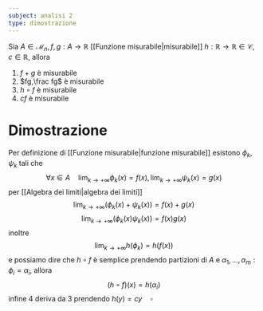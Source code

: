 ```yaml
---
subject: analisi 2
type: dimostrazione
---
```

Sia $A\in\mathcal{M}_n,f,g:A\to\mathbb{R}$ [[Funzione misurabile|misurabile]] $h:\mathbb{R}\to\mathbb{R}\in\mathcal{C},c\in\mathbb{R}$, allora
1. $f+g$ è misurabile
2. $fg,\frac fg$ è misurabile
3. $h\circ f$ è misurabile
4. $cf$ è misurabile
# Dimostrazione
Per definizione di [[Funzione misurabile|funzione misurabile]] esistono $\phi_k,\psi_k$ tali che
$$
\forall x\in A\quad\lim_{k\to+\infty}\phi_k(x)=f(x),\lim_{k\to+\infty}\psi_k(x)=g(x)
$$
per [[Algebra dei limiti|algebra dei limiti]]
$$
\lim_{k\to+\infty}(\phi_k(x)+\psi_k(x))=f(x)+g(x)
$$
$$
\lim_{k\to+\infty}(\phi_k(x)\psi_k(x))=f(x)g(x)
$$
inoltre
$$
\lim_{k\to+\infty}h(\phi_k)=h(f(x))
$$
e possiamo dire che $h\circ f$ è semplice prendendo partizioni di $A$ e $\alpha_1,\dots,\alpha_m:\phi_i=\alpha_i$, allora
$$
(h\circ f)(x)=h(\alpha_i)
$$
infine 4 deriva da 3 prendendo $h(y)=cy\quad\square$